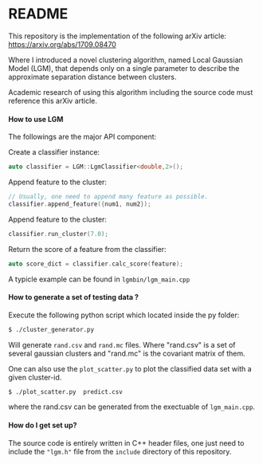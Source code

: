 # README #

This repository is the implementation of the following arXiv article:
https://arxiv.org/abs/1709.08470

Where I introduced a novel clustering algorithm, named Local Gaussian Model (LGM), that depends only on a single parameter to describe the approximate separation distance between clusters.

Academic research of using this algorithm including the source code must reference this arXiv article.


#### How to use LGM ###

The followings are the major API component:

Create a classifier instance:
```cpp
auto classifier = LGM::LgmClassifier<double,2>();
```

Append feature to the cluster:
```cpp
// Usually, one need to append many feature as possible.
classifier.append_feature({num1, num2});
```

Append feature to the cluster:
```cpp
classifier.run_cluster(7.0);
```

Return the score of a feature from the classifier:
```cpp
auto score_dict = classifier.calc_score(feature);
```

A typicle example can be found in ```lgmbin/lgm_main.cpp```

#### How to generate a set of testing data ? ###
Execute the following python script which located inside the py folder:
```bash
$ ./cluster_generator.py
```
Will generate ```rand.csv``` and ```rand.mc``` files.
Where "rand.csv" is a set of several gaussian clusters and "rand.mc" is the covariant matrix of them.

One can also use the ```plot_scatter.py``` to plot the classified data set with a given cluster-id.
```bash
$ ./plot_scatter.py  predict.csv
```
where the rand.csv can be generated from the exectuable of ```lgm_main.cpp```.

#### How do I get set up? ###

The source code is entirely written in C++ header files, one just need to include the ```"lgm.h"``` file from the ```include``` directory of this repository.

